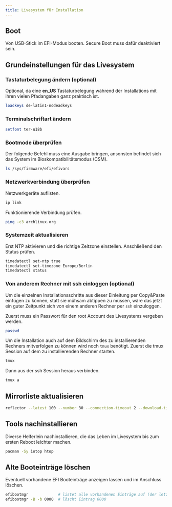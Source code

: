 ```yaml
---
title: Livesystem für Installation
---
```


## Boot

Von USB-Stick im EFI-Modus booten. Secure Boot muss dafür deaktiviert sein.

## Grundeinstellungen für das Livesystem

### Tastaturbelegung ändern (optional)

Optional, da eine **en_US** Tastaturbelegung während der Installations mit ihren vielen Pfadangaben ganz praktisch ist.

```bash
loadkeys de-latin1-nodeadkeys
```

### Terminalschriftart ändern

```bash
setfont ter-u18b
```

### Bootmode überprüfen

Der folgende Befehl muss eine Ausgabe bringen, ansonsten befindet sich das System im Bioskompatibilitätsmodus (CSM).

```bash
ls /sys/firmware/efi/efivars
```

### Netzwerkverbindung überprüfen

Netzwerkgeräte auflisten.

```bash
ip link
```

Funktionierende Verbindung prüfen.

```bash
ping -c3 archlinux.org
```

### Systemzeit aktualisieren

Erst NTP aktivieren und die richtige Zeitzone einstellen. Anschließend den Status prüfen.

```bash
timedatectl set-ntp true
timedatectl set-timezone Europe/Berlin
timedatectl status
```

### Von anderem Rechner mit ssh einloggen (optional)

Um die einzelnen Installationsschritte aus dieser Einleitung per Copy&Paste einfügen zu können, statt sie mühsam abtippen zu müssen, wäre das jetzt ein guter Zeitpunkt sich von einem anderen Rechner per `ssh` einzuloggen.

Zuerst muss ein Passwort für den root Account des Livesystems vergeben werden.

```bash
passwd
```

Um die Installation auch auf dem Bildschirm des zu installierenden Rechners mitverfolgen zu können wird noch `tmux` benötigt. Zuerst die tmux Session auf dem zu installierenden Rechner starten.

```bash
tmux
```

Dann aus der ssh Session heraus verbinden.

```bash
tmux a
```

## Mirrorliste aktualisieren

```bash
reflector --latest 100 --number 30 --connection-timeout 2 --download-timeout 2 --ipv4 --protocol https --sort rate --country 'AT,BE,CH,DE,FR,IT' --save /etc/pacman.d/mirrorlist
```

## Tools nachinstallieren

Diverse Helferlein nachinstallieren, die das Leben im Livesystem bis zum ersten Reboot leichter machen.

```bash
pacman -Sy iotop htop
```

## Alte Booteinträge löschen

Eventuell vorhandene EFI Booteinträge anzeigen lassen und im Anschluss löschen.

```bash
efibootmgr             # listet alle vorhandenen Einträge auf (der letzte Eintrag ist typischerweise der USB-Stick)
efibootmgr -B -b 0000  # löscht Eintrag 0000
```

